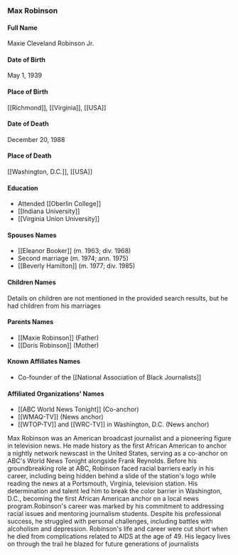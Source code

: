 ### Max Robinson

#### Full Name

Maxie Cleveland Robinson Jr.

#### Date of Birth

May 1, 1939

#### Place of Birth

[[Richmond]], [[Virginia]], [[USA]]

#### Date of Death

December 20, 1988

#### Place of Death

[[Washington, D.C.]], [[USA]]

#### Education

- Attended [[Oberlin College]]
- [[Indiana University]]
- [[Virginia Union University]]

#### Spouses Names

- [[Eleanor Booker]] (m. 1963; div. 1968)
- Second marriage (m. 1974; ann. 1975)
- [[Beverly Hamilton]] (m. 1977; div. 1985)

#### Children Names

Details on children are not mentioned in the provided search results, but he had children from his marriages

#### Parents Names

- [[Maxie Robinson]] (Father)
- [[Doris Robinson]] (Mother)

#### Known Affiliates Names

- Co-founder of the [[National Association of Black Journalists]]

#### Affiliated Organizations' Names

- [[ABC World News Tonight]] (Co-anchor)
- [[WMAQ-TV]] (News anchor)
- [[WTOP-TV]] and [[WRC-TV]] in Washington, D.C. (News anchor)

Max Robinson was an American broadcast journalist and a pioneering figure in television news. He made history as the first African American to anchor a nightly network newscast in the United States, serving as a co-anchor on ABC's World News Tonight alongside Frank Reynolds. Before his groundbreaking role at ABC, Robinson faced racial barriers early in his career, including being hidden behind a slide of the station's logo while reading the news at a Portsmouth, Virginia, television station. His determination and talent led him to break the color barrier in Washington, D.C., becoming the first African American anchor on a local news program.Robinson's career was marked by his commitment to addressing racial issues and mentoring journalism students. Despite his professional success, he struggled with personal challenges, including battles with alcoholism and depression. Robinson's life and career were cut short when he died from complications related to AIDS at the age of 49. His legacy lives on through the trail he blazed for future generations of journalists